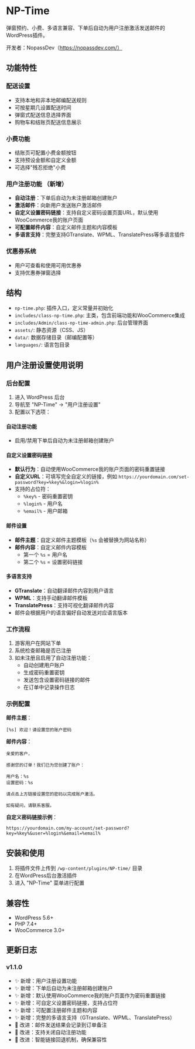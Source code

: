 # NP-Time

弹窗预约、小费、多语言兼容、下单后自动为用户注册激活发送邮件的WordPress插件。

开发者：NopassDev（https://nopassdev.com/）

## 功能特性

### 配送设置
- 支持本地和非本地邮编配送规则
- 可按星期几设置配送时间
- 弹窗式配送信息选择界面
- 购物车和结账页配送信息展示

### 小费功能
- 结账页可配置小费金额按钮
- 支持预设金额和自定义金额
- 可选择"残忍拒绝"小费

### 用户注册功能 （新增）
- **自动注册**：下单后自动为未注册邮箱创建账户
- **激活邮件**：向新用户发送账户激活邮件
- **自定义设置密码链接**：支持自定义密码设置页面URL，默认使用WooCommerce我的账户页面
- **可配置邮件内容**：自定义邮件主题和内容模板
- **多语言支持**：完整支持GTranslate、WPML、TranslatePress等多语言插件

### 优惠券系统
- 用户可查看和使用可用优惠券
- 支持优惠券弹窗选择

## 结构
- `np-time.php`: 插件入口，定义常量并初始化
- `includes/class-np-time.php`: 主类，包含前端功能和WooCommerce集成
- `includes/Admin/class-np-time-admin.php`: 后台管理界面
- `assets/`: 静态资源（CSS、JS）
- `data/`: 数据存储目录（邮编配置等）
- `languages/`: 语言包目录

## 用户注册设置使用说明

### 后台配置
1. 进入 WordPress 后台
2. 导航至 "NP-Time" -> "用户注册设置"
3. 配置以下选项：

#### 自动注册功能
- 启用/禁用下单后自动为未注册邮箱创建账户

#### 自定义设置密码链接
- **默认行为**：自动使用WooCommerce我的账户页面的密码重置链接
- **自定义URL**：可填写完全自定义的链接，例如 `https://yourdomain.com/set-password?key=%key%&login=%login%`
- 支持的占位符：
  - `%key%` - 密码重置密钥
  - `%login%` - 用户名  
  - `%email%` - 用户邮箱

#### 邮件设置
- **邮件主题**：自定义邮件主题模板（`%s` 会被替换为网站名称）
- **邮件内容**：自定义邮件内容模板
  - 第一个 `%s` = 用户名
  - 第二个 `%s` = 设置密码链接

#### 多语言支持
- **GTranslate**：自动翻译邮件内容到用户语言
- **WPML**：支持手动翻译邮件模板
- **TranslatePress**：支持可视化翻译邮件内容
- 邮件会根据用户的语言偏好自动发送对应语言版本

### 工作流程
1. 游客用户在网站下单
2. 系统检查邮箱是否已注册
3. 如未注册且启用了自动注册功能：
   - 自动创建用户账户
   - 生成密码重置密钥
   - 发送包含设置密码链接的邮件
   - 在订单中记录操作日志

### 示例配置

**邮件主题**：
```
[%s] 欢迎！请设置您的账户密码
```

**邮件内容**：
```
亲爱的客户，

感谢您的订单！我们已为您创建了账户：

用户名：%s
设置密码：%s

请点击上方链接设置您的密码以完成账户激活。

如有疑问，请联系客服。
```

**自定义密码链接示例**：
```
https://yourdomain.com/my-account/set-password?key=%key%&user=%login%&email=%email%
```

## 安装和使用
1. 将插件文件上传到 `/wp-content/plugins/NP-time/` 目录
2. 在WordPress后台激活插件
3. 进入 "NP-Time" 菜单进行配置

## 兼容性
- WordPress 5.6+
- PHP 7.4+
- WooCommerce 3.0+

## 更新日志

### v1.1.0
- ✨ 新增：用户注册设置功能
- ✨ 新增：下单后自动为未注册邮箱创建账户
- ✨ 新增：默认使用WooCommerce我的账户页面作为密码重置链接
- ✨ 新增：可自定义设置密码链接，支持占位符
- ✨ 新增：可配置注册邮件主题和内容
- ✨ 新增：完整的多语言支持（GTranslate、WPML、TranslatePress）
- 🔧 改进：邮件发送结果会记录到订单备注
- 🔧 改进：支持关闭自动注册功能
- 🔧 改进：智能链接回退机制，确保兼容性
